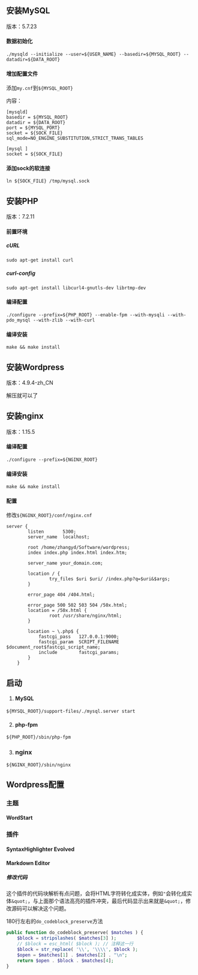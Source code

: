 ## 安装MySQL

版本：5.7.23

#### 数据初始化

```shell
./mysqld --initialize --user=${USER_NAME} --basedir=${MYSQL_ROOT} --datadir=${DATA_ROOT}
```

#### 增加配置文件

添加`my.cnf`到`${MYSQL_ROOT}`

内容：

```shell
[mysqld]
basedir = ${MYSQL_ROOT}
datadir = ${DATA_ROOT}
port = ${MYSQL_PORT}
socket = ${SOCK_FILE}
sql_mode=NO_ENGINE_SUBSTITUTION,STRICT_TRANS_TABLES

[mysql ] 
socket = ${SOCK_FILE}
```

#### 添加sock的软连接

```shell
ln ${SOCK_FILE} /tmp/mysql.sock
```

## 安装PHP

版本：7.2.11

#### 前置环境

##### cURL

```shell
sudo apt-get install curl
```

##### curl-config

```shell
sudo apt-get install libcurl4-gnutls-dev librtmp-dev
```

#### 编译配置

```shell
./configure --prefix=${PHP_ROOT} --enable-fpm --with-mysqli --with-pdo_mysql --with-zlib --with-curl
```

#### 编译安装

```sehll
make && make install
```

## 安装Wordpress

版本：4.9.4-zh_CN

解压就可以了

## 安装nginx

版本：1.15.5

#### 编译配置

```shell
./configure --prefix=${NGINX_ROOT}
```

#### 编译安装

```sehll
make && make install
```

#### 配置

修改`${NGINX_ROOT}/conf/nginx.cnf`

```shell
server {
        listen       5300;
        server_name  localhost;

        root /home/zhangyd/Software/wordpress;
        index index.php index.html index.htm;

        server_name your_domain.com;

        location / {
                try_files $uri $uri/ /index.php?q=$uri&$args;
        }

        error_page 404 /404.html;

        error_page 500 502 503 504 /50x.html;
        location = /50x.html {
                root /usr/share/nginx/html;
        }

        location ~ \.php$ {
            fastcgi_pass   127.0.0.1:9000;
            fastcgi_param  SCRIPT_FILENAME  $document_root$fastcgi_script_name;
            include        fastcgi_params;
        }
    }
```

## 启动

1. #### MySQL

```shell
${MYSQL_ROOT}/support-files/./mysql.server start 
```

2. #### php-fpm

```shell
${PHP_ROOT}/sbin/php-fpm
```

3. ### nginx

```shell
${NGINX_ROOT}/sbin/nginx
```

## Wordpress配置

### 主题

#### WordStart

### 插件

#### SyntaxHighlighter Evolved

#### Markdown Editor

##### 修改代码

这个插件的代码块解析有点问题，会将HTML字符转化成实体，例如`"`会转化成实体`&quot;`，与上面那个语法高亮的插件冲突，最后代码显示出来就是`&quot;`，修改源码可以解决这个问题。

180行左右的`do_codeblock_preserve`方法

```php
public function do_codeblock_preserve( $matches ) {
	$block = stripslashes( $matches[3] );
 	// $block = esc_html( $block ); // 注释这一行
	$block = str_replace( '\\', '\\\\', $block );
	$open = $matches[1] . $matches[2] . "\n";
	return $open . $block . $matches[4];
}
```